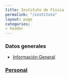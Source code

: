 ```yaml
---
title: Instituto de Física
permalink: "/instituto"
layout: page
categories:
- header
---
```

### Datos generales
* [Información General](files/general-info)

### [Personal](personal/personal)



